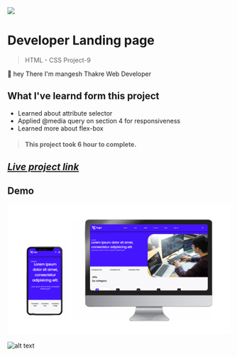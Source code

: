 ![](https://img.shields.io/badge/Live%20Project%209-Developer%20Landing%20Page-brightgreen)

# Developer Landing page
> HTML - CSS Project-9

🙌 hey There I'm mangesh Thakre Web Developer 
##  What I've learnd form this project 
 
 - Learned about attribute selector 
 - Applied @media query on section 4 for responsiveness
 - Learned more about flex-box  

> #### This project took 6 hour to complete.  

 ##  _[Live project link](https://full-stack-js-html-css-project-9.netlify.app/  "HTML-CSS_Project-9" )_

## Demo



![alt text](https://github.com/MangeshThakre/HTML-CSS-Project-9/blob/master/project%20img/My%20project%20(6).png)


![alt text](https://github.com/MangeshThakre/HTML-CSS-Project-9/blob/master/project%20img/project-9.gif)
